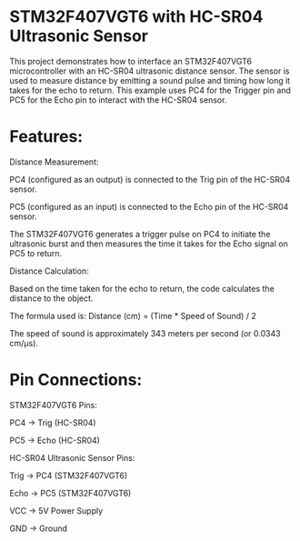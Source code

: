 # STM32F407VGT6 with HC-SR04 Ultrasonic Sensor

This project demonstrates how to interface an STM32F407VGT6 microcontroller with an HC-SR04 ultrasonic distance sensor. The sensor is used to measure distance by emitting a sound pulse and timing how long it takes for the echo to return. This example uses PC4 for the Trigger pin and PC5 for the Echo pin to interact with the HC-SR04 sensor.

# Features:

Distance Measurement:

PC4 (configured as an output) is connected to the Trig pin of the HC-SR04 sensor.

PC5 (configured as an input) is connected to the Echo pin of the HC-SR04 sensor.

The STM32F407VGT6 generates a trigger pulse on PC4 to initiate the ultrasonic burst and then measures the time it takes for the Echo signal on PC5 to return.

Distance Calculation:

Based on the time taken for the echo to return, the code calculates the distance to the object.

The formula used is:
Distance (cm) = (Time * Speed of Sound) / 2

The speed of sound is approximately 343 meters per second (or 0.0343 cm/μs).

# Pin Connections:

STM32F407VGT6 Pins:

PC4 → Trig (HC-SR04)

PC5 → Echo (HC-SR04)

HC-SR04 Ultrasonic Sensor Pins:

Trig → PC4 (STM32F407VGT6)

Echo → PC5 (STM32F407VGT6)

VCC → 5V Power Supply

GND → Ground
